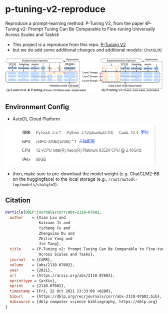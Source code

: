 # p-tuning-v2-reproduce
Reproduce a prompt-learning method: P-Tuning V2, from the paper 《P-Tuning v2: Prompt Tuning Can Be Comparable to Fine-tuning Universally Across Scales and Tasks》

- This project is a reproduce from this repo: [P-Tuning V2](https://github.com/THUDM/P-tuning-v2/tree/main)
- but we do add some additional changes and additional models: `ChatGLM2`

![ptuning_v2](image/ptuning_v2.png)


## Environment Config
- AutoDL Cloud Platform
  
![env](image/env.png)

- then, make sure to pre-download the model weight (e.g. ChatGLM2-6B on the huggingface) to the local storage (e.g., `/root/autodl-tmp/models/chatglm2`).



## Citation
```bibtex
@article{DBLP:journals/corr/abs-2110-07602,
  author    = {Xiao Liu and
               Kaixuan Ji and
               Yicheng Fu and
               Zhengxiao Du and
               Zhilin Yang and
               Jie Tang},
  title     = {P-Tuning v2: Prompt Tuning Can Be Comparable to Fine-tuning Universally
               Across Scales and Tasks},
  journal   = {CoRR},
  volume    = {abs/2110.07602},
  year      = {2021},
  url       = {https://arxiv.org/abs/2110.07602},
  eprinttype = {arXiv},
  eprint    = {2110.07602},
  timestamp = {Fri, 22 Oct 2021 13:33:09 +0200},
  biburl    = {https://dblp.org/rec/journals/corr/abs-2110-07602.bib},
  bibsource = {dblp computer science bibliography, https://dblp.org}
}

```





